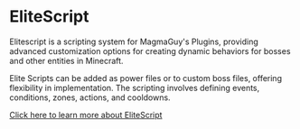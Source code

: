 # EliteScript

Elitescript is a scripting system for MagmaGuy's Plugins, providing advanced customization options for creating dynamic behaviors for bosses and other entities in Minecraft. 

Elite Scripts can be added as power files or to custom boss files, offering flexibility in implementation. The scripting involves defining events, conditions, zones, actions, and cooldowns.

[Click here to learn more about EliteScript]($language$/elitemobs/creating_powers.md)